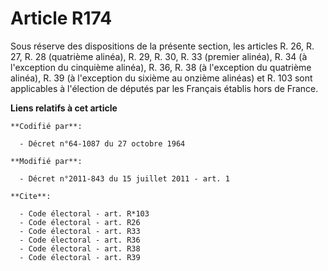 # Article R174

Sous réserve des dispositions de la présente section, les articles R. 26, R. 27, R. 28 (quatrième alinéa), R. 29, R. 30, R.
33 (premier alinéa), R. 34 (à l'exception du cinquième alinéa), R. 36, R. 38 (à l'exception du quatrième alinéa), R. 39 (à
l'exception du sixième au onzième alinéas) et R. 103 sont applicables à l'élection de députés par les Français établis hors
de France.

**Liens relatifs à cet article**

	**Codifié par**:

	  - Décret n°64-1087 du 27 octobre 1964

	**Modifié par**:

	  - Décret n°2011-843 du 15 juillet 2011 - art. 1

	**Cite**:

	  - Code électoral - art. R*103
	  - Code électoral - art. R26
	  - Code électoral - art. R33
	  - Code électoral - art. R36
	  - Code électoral - art. R38
	  - Code électoral - art. R39
